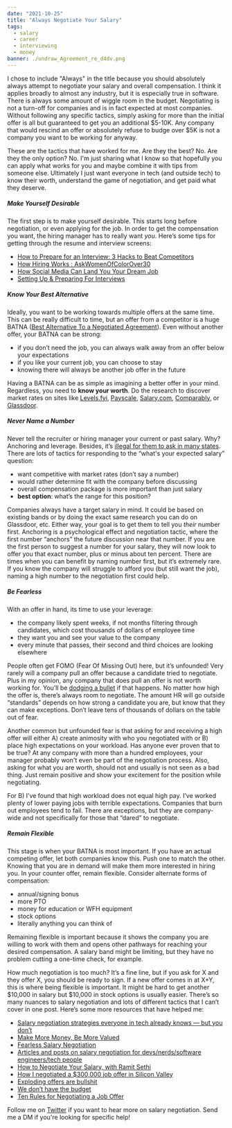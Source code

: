 ```yaml
---
date: "2021-10-25"
title: "Always Negotiate Your Salary"
tags:
  - salary
  - career
  - interviewing
  - money
banner: ./undraw_Agreement_re_d4dv.png
---
```


I chose to include "Always" in the title because you should absolutely always attempt to negotiate your salary and overall compensation. I think it applies broadly to almost any industry, but it is especially true in software. There is always some amount of wiggle room in the budget. Negotiating is not a turn-off for companies and is in fact expected at most companies. Without following any specific tactics, simply asking for more than the initial offer is all but guaranteed to get you an additional $5-10K. Any company that would rescind an offer or absolutely refuse to budge over $5K is not a company you want to be working for anyway.

These are the tactics that have worked for me. Are they the best? No. Are they the only option? No. I'm just sharing what I know so that hopefully you can apply what works for you and maybe combine it with tips from someone else. Ultimately I just want everyone in tech (and outside tech) to know their worth, understand the game of negotiation, and get paid what they deserve.

##### Make Yourself Desirable

The first step is to make yourself desirable. This starts long before negotiation, or even applying for the job. In order to get the compensation you want, the hiring manager has to really want _you_. Here’s some tips for getting through the resume and interview screens:

- [How to Prepare for an Interview: 3 Hacks to Beat Competitors](https://t.co/9GdUBR85YX?amp=1)
- [How Hiring Works : AskWomenOfColorOver30](https://www.reddit.com/r/AskWomenOfColorOver30/comments/lb9fll/how_hiring_works/)
- [How Social Media Can Land You Your Dream Job](https://egghead.io/talks/egghead-how-social-media-can-land-you-your-dream-job)
- [Setting Up & Preparing For Interviews](https://www.poindexter.dev/poindexter-blog/prepare-for-interviews)

##### Know Your Best Alternative

Ideally, you want to be working towards multiple offers at the same time. This can be really difficult to time, but an offer from a competitor is a huge BATNA ([Best Alternative To a Negotiated Agreement](https://corporatefinanceinstitute.com/resources/knowledge/deals/what-is-batna/)). Even without another offer, your BATNA can be strong:

- if you don’t need the job, you can always walk away from an offer below your expectations
- if you like your current job, you can choose to stay
- knowing there will always be another job offer in the future

Having a BATNA can be as simple as imagining a better offer in your mind. Regardless, you need to **know your worth**. Do the research to discover market rates on sites like [Levels.fyi](https://levels.fyi), [Payscale](https://www.payscale.com/), [Salary.com](https://www.salary.com/), [Comparably](https://comparably.com), or [Glassdoor](https://glassdoor.com).

##### Never Name a Number

Never tell the recruiter or hiring manager your current or past salary. Why? Anchoring and leverage. Besides, it’s [illegal for them to ask in many states](https://www.hrdive.com/news/salary-history-ban-states-list/516662/). There are lots of tactics for responding to the “what's your expected salary” question:

- want competitive with market rates (don’t say a number)
- would rather determine fit with the company before discussing
- overall compensation package is more important than just salary
- **best option**: what’s the range for this position?

Companies always have a target salary in mind. It could be based on existing bands or by doing the exact same research you can do on Glassdoor, etc. Either way, your goal is to get them to tell you _their_ number first. Anchoring is a psychological effect and negotiation tactic, where the first number “anchors” the future discussion near that number. If you are the first person to suggest a number for your salary, they will now look to offer you that exact number, plus or minus about ten percent. There are times when you can benefit by naming number first, but it’s extremely rare. If you know the company will struggle to afford you (but still want the job), naming a high number to the negotiation first could help.

##### Be Fearless

With an offer in hand, its time to use your leverage:

- the company likely spent weeks, if not months filtering through candidates, which cost thousands of dollars of employee time
- they want you and see your value to the company
- every minute that passes, their second and third choices are looking elsewhere

People often get FOMO (Fear Of Missing Out) here, but it’s unfounded! Very rarely will a company pull an offer because a candidate tried to negotiate. Plus in my opinion, any company that does pull an offer is not worth working for. You’ll be [dodging a bullet](https://twitter.com/PilotSchenck/status/1374779418300841984) if that happens. No matter how high the offer is, there’s always room to negotiate. The amount HR will go outside “standards” depends on how strong a candidate you are, but know that they can make exceptions. Don’t leave tens of thousands of dollars on the table out of fear.

Another common but unfounded fear is that asking for and receiving a high offer will either A) create animosity with who you negotiated with or B) place high expectations on your workload. Has anyone ever proven that to be true? At any company with more than a hundred employees, your manager probably won't even be part of the negotiation process. Also, asking for what you are worth, should not and usually is not seen as a bad thing. Just remain positive and show your excitement for the position while negotiating.

For B) I’ve found that high workload does not equal high pay. I’ve worked plenty of lower paying jobs with terrible expectations. Companies that burn out employees tend to fail. There are exceptions, but they are company-wide and not specifically for those that “dared” to negotiate.

##### Remain Flexible

This stage is when your BATNA is most important. If you have an actual competing offer, let both companies know this. Push one to match the other. Knowing that you are in demand will make them more interested in hiring you. In your counter offer, remain flexible. Consider alternate forms of compensation:

- annual/signing bonus
- more PTO
- money for education or WFH equipment
- stock options
- literally anything you can think of

Remaining flexible is important because it shows the company you are willing to work with them and opens other pathways for reaching your desired compensation. A salary band might be limiting, but they have no problem cutting a one-time check, for example.

How much negotiation is too much? It’s a fine line, but if you ask for X and they offer X, you should be ready to sign. If a new offer comes in at X+Y, this is where being flexible is important. It might be hard to get another $10,000 in salary but $10,000 in stock options is usually easier. There’s so many nuances to salary negotiation and lots of different tactics that I can’t cover in one post. Here’s some more resources that have helped me:

- [Salary negotiation strategies everyone in tech already knows — but you don’t](https://candor.co/guides/salary-negotiation)
- [Make More Money, Be More Valued](https://www.kalzumeus.com/2012/01/23/salary-negotiation/)
- [Fearless Salary Negotiation](https://fearlesssalarynegotiation.com)
- [Articles and posts on salary negotiation for devs/nerds/software engineers/tech people](https://github.com/vlvagerviwager/salary-negotiation-tech)
- [How to Negotiate Your Salary, with Ramit Sethi](https://www.youtube.com/watch/XY5SeCl_8NE)
- [How I negotiated a $300,000 job offer in Silicon Valley](https://bayareabelletrist.medium.com/how-i-negotiated-a-software-engineer-offer-in-silicon-valley-f11590f5c656)
- [Exploding offers are bullshit](https://erikbern.com/2016/03/16/exploding-offers-are-bullshit.html)
- [We don’t have the budget](https://workchronicles.com/we-dont-have-the-budget/)
- [Ten Rules for Negotiating a Job Offer](https://haseebq.com/my-ten-rules-for-negotiating-a-job-offer/)

Follow me on [Twitter](https://twitter.com/simpixelated) if you want to hear more on salary negotiation. Send me a DM if you're looking for specific help!
